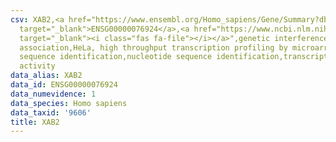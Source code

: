 ```yaml
---
csv: XAB2,<a href="https://www.ensembl.org/Homo_sapiens/Gene/Summary?db=core;g=ENSG00000076924"
  target="_blank">ENSG00000076924</a>,<a href="https://www.ncbi.nlm.nih.gov/pubmed/17216044"
  target="_blank"><i class="fas fa-file"></i></a>",genetic interference,functional
  association,HeLa, high throughput transcription profiling by microarray,nucleotide
  sequence identification,nucleotide sequence identification,transcriptional regulation,up-regulates
  activity
data_alias: XAB2
data_id: ENSG00000076924
data_numevidence: 1
data_species: Homo sapiens
data_taxid: '9606'
title: XAB2
---
```

